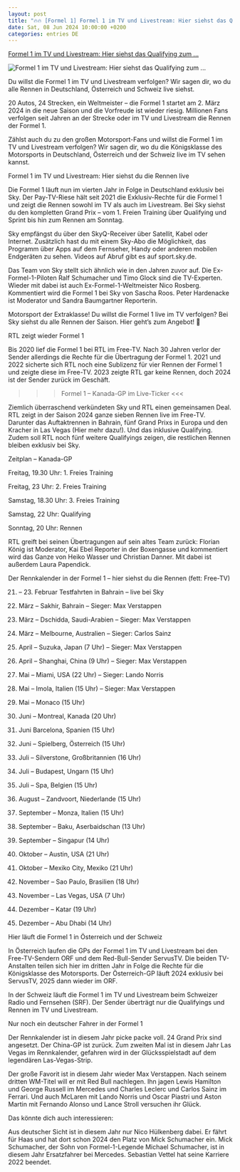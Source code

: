 ```yaml
---
layout: post
title: "🔥🔥 [Formel 1] Formel 1 im TV und Livestream: Hier siehst das Qualifying zum ..."
date: Sat, 08 Jun 2024 10:00:00 +0200
categories: entries DE
---
```

[Formel 1 im TV und Livestream: Hier siehst das Qualifying zum ...](https://www.derwesten.de/sport/sportmix/formel-1-tv-livestream-sky-orf-servustv-srf-kanada-id300431115.html)

![Formel 1 im TV und Livestream: Hier siehst das Qualifying zum ...](https://www.derwesten.de/wp-content/uploads/sites/8/2023/02/Formel-1-im-TV-und-Livestream.jpg)

Du willst die Formel 1 im TV und Livestream verfolgen? Wir sagen dir, wo du alle Rennen in Deutschland, Österreich und Schweiz live siehst.

20 Autos, 24 Strecken, ein Weltmeister – die Formel 1 startet am 2. März 2024 in die neue Saison und die Vorfreude ist wieder riesig. Millionen Fans verfolgen seit Jahren an der Strecke oder im TV und Livestream die Rennen der Formel 1.

Zählst auch du zu den großen Motorsport-Fans und willst die Formel 1 im TV und Livestream verfolgen? Wir sagen dir, wo du die Königsklasse des Motorsports in Deutschland, Österreich und der Schweiz live im TV sehen kannst.

Formel 1 im TV und Livestream: Hier siehst du die Rennen live

Die Formel 1 läuft nun im vierten Jahr in Folge in Deutschland exklusiv bei Sky. Der Pay-TV-Riese hält seit 2021 die Exklusiv-Rechte für die Formel 1 und zeigt die Rennen sowohl im TV als auch im Livestream. Bei Sky siehst du den kompletten Grand Prix – vom 1. Freien Training über Qualifying und Sprint bis hin zum Rennen am Sonntag.

Sky empfängst du über den SkyQ-Receiver über Satellit, Kabel oder Internet. Zusätzlich hast du mit einem Sky-Abo die Möglichkeit, das Programm über Apps auf dem Fernseher, Handy oder anderen mobilen Endgeräten zu sehen. Videos auf Abruf gibt es auf sport.sky.de.

Das Team von Sky stellt sich ähnlich wie in den Jahren zuvor auf. Die Ex-Formel-1-Piloten Ralf Schumacher und Timo Glock sind die TV-Experten. Wieder mit dabei ist auch Ex-Formel-1-Weltmeister Nico Rosberg. Kommentiert wird die Formel 1 bei Sky von Sascha Roos. Peter Hardenacke ist Moderator und Sandra Baumgartner Reporterin.

Motorsport der Extraklasse! Du willst die Formel 1 live im TV verfolgen? Bei Sky siehst du alle Rennen der Saison. Hier geht’s zum Angebot! 🛒

RTL zeigt wieder Formel 1

Bis 2020 lief die Formel 1 bei RTL im Free-TV. Nach 30 Jahren verlor der Sender allerdings die Rechte für die Übertragung der Formel 1. 2021 und 2022 sicherte sich RTL noch eine Sublizenz für vier Rennen der Formel 1 und zeigte diese im Free-TV. 2023 zeigte RTL gar keine Rennen, doch 2024 ist der Sender zurück im Geschäft.

>>> Formel 1 – Kanada-GP im Live-Ticker <<<

Ziemlich überraschend verkündeten Sky und RTL einen gemeinsamen Deal. RTL zeigt in der Saison 2024 ganze sieben Rennen live im Free-TV. Darunter das Auftaktrennen in Bahrain, fünf Grand Prixs in Europa und den Kracher in Las Vegas (Hier mehr dazu!). Und das inklusive Qualifying. Zudem soll RTL noch fünf weitere Qualifyings zeigen, die restlichen Rennen bleiben exklusiv bei Sky.

Zeitplan – Kanada-GP

Freitag, 19.30 Uhr: 1. Freies Training

Freitag, 23 Uhr: 2. Freies Training

Samstag, 18.30 Uhr: 3. Freies Training

Samstag, 22 Uhr: Qualifying

Sonntag, 20 Uhr: Rennen

RTL greift bei seinen Übertragungen auf sein altes Team zurück: Florian König ist Moderator, Kai Ebel Reporter in der Boxengasse und kommentiert wird das Ganze von Heiko Wasser und Christian Danner. Mit dabei ist außerdem Laura Papendick.

Der Rennkalender in der Formel 1 – hier siehst du die Rennen (fett: Free-TV)

21. – 23. Februar Testfahrten in Bahrain – live bei Sky

2. März – Sakhir, Bahrain – Sieger: Max Verstappen

9. März – Dschidda, Saudi-Arabien – Sieger: Max Verstappen

24. März – Melbourne, Australien – Sieger: Carlos Sainz

7. April – Suzuka, Japan (7 Uhr) – Sieger: Max Verstappen

21. April – Shanghai, China (9 Uhr) – Sieger: Max Verstappen

5. Mai – Miami, USA (22 Uhr) – Sieger: Lando Norris

19. Mai – Imola, Italien (15 Uhr) – Sieger: Max Verstappen

26. Mai – Monaco (15 Uhr)

6. Juni – Montreal, Kanada (20 Uhr)

23. Juni Barcelona, Spanien (15 Uhr)

30. Juni – Spielberg, Österreich (15 Uhr)

7. Juli – Silverstone, Großbritannien (16 Uhr)

21. Juli – Budapest, Ungarn (15 Uhr)

28. Juli – Spa, Belgien (15 Uhr)

25. August – Zandvoort, Niederlande (15 Uhr)

1. September – Monza, Italien (15 Uhr)

15. September – Baku, Aserbaidschan (13 Uhr)

22. September – Singapur (14 Uhr)

20. Oktober – Austin, USA (21 Uhr)

27. Oktober – Mexiko City, Mexiko (21 Uhr)

3. November – Sao Paulo, Brasilien (18 Uhr)

24. November – Las Vegas, USA (7 Uhr)

1. Dezember – Katar (19 Uhr)

8. Dezember – Abu Dhabi (14 Uhr)

Hier läuft die Formel 1 in Österreich und der Schweiz

In Österreich laufen die GPs der Formel 1 im TV und Livestream bei den Free-TV-Sendern ORF und dem Red-Bull-Sender ServusTV. Die beiden TV-Anstalten teilen sich hier im dritten Jahr in Folge die Rechte für die Königsklasse des Motorsports. Der Österreich-GP läuft 2024 exklusiv bei ServusTV, 2025 dann wieder im ORF.

In der Schweiz läuft die Formel 1 im TV und Livestream beim Schweizer Radio und Fernsehen (SRF). Der Sender überträgt nur die Qualifyings und Rennen im TV und Livestream.

Nur noch ein deutscher Fahrer in der Formel 1

Der Rennkalender ist in diesem Jahr picke packe voll. 24 Grand Prix sind angesetzt. Der China-GP ist zurück. Zum zweiten Mal ist in diesem Jahr Las Vegas im Rennkalender, gefahren wird in der Glücksspielstadt auf dem legendären Las-Vegas-Strip.

Der große Favorit ist in diesem Jahr wieder Max Verstappen. Nach seinem dritten WM-Titel will er mit Red Bull nachlegen. Ihn jagen Lewis Hamilton und George Russell im Mercedes und Charles Leclerc und Carlos Sainz im Ferrari. Und auch McLaren mit Lando Norris und Oscar Piastri und Aston Martin mit Fernando Alonso und Lance Stroll versuchen ihr Glück.

Das könnte dich auch interessieren:

Aus deutscher Sicht ist in diesem Jahr nur Nico Hülkenberg dabei. Er fährt für Haas und hat dort schon 2024 den Platz von Mick Schumacher ein. Mick Schumacher, der Sohn von Formel-1-Legende Michael Schumacher, ist in diesem Jahr Ersatzfahrer bei Mercedes. Sebastian Vettel hat seine Karriere 2022 beendet.

